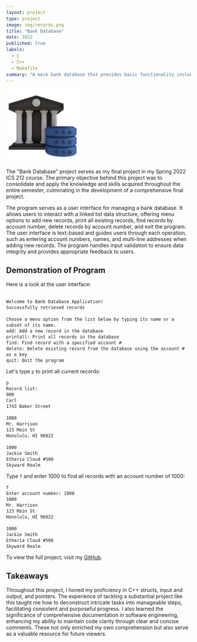 ```yaml
---
layout: project
type: project
image: img/records.png
title: "Bank Database"
date: 2022
published: true
labels:
  - C
  - C++
  - Makefile
summary: "A mock bank database that provides basic functionality including adding, printing, finding, and deleting records."
---
```


<img width="200px" class="rounded float-start pe-4" src="../img/bank-db.png">

The "Bank Database" project serves as my final project in my Spring 2022 ICS 212 course. The primary objective behind this project was to consolidate and apply the knowledge and skills acquired throughout the entire semester, culminating in the development of a comprehensive final project.

The program serves as a user interface for managing a bank database. It allows users to interact with a linked list data structure, offering menu options to add new records, print all existing records, find records by account number, delete records by account number, and exit the program. The user interface is text-based and guides users through each operation, such as entering account numbers, names, and multi-line addresses when adding new records. The program handles input validation to ensure data integrity and provides appropriate feedback to users.

## Demonstration of Program

Here is a look at the user interface:

```

Welcome to Bank Database Application!
Successfully retrieved records

Choose a menu option from the list below by typing its name or a subset of its name.
add: Add a new record in the database
printall: Print all records in the database
find: Find record with a specified account #
delete: Delete existing record from the database using the account # as a key
quit: Quit the program

```

Let's type `p` to print all current records:

```
p
Record list:
900
Carl
1743 Baker Street

1000
Mr. Harrison
123 Main St
Honolulu, HI 96822

1000
Jackie Smith
Etheria Cloud #500
Skyward Realm
```

Type `f` and enter 1000 to find all records with an account number of 1000:

```
f
Enter account number: 1000
1000
Mr. Harrison
123 Main St
Honolulu, HI 96822

1000
Jackie Smith
Etheria Cloud #500
Skyward Realm
```

To view the full project, visit my [GitHub](https://github.com/loellelam/Bank-Database).

## Takeaways

Throughout this project, I honed my proficiency in C++ structs, input and output, and pointers. The experience of tackling a substantial project like this taught me how to deconstruct intricate tasks into manageable steps, facilitating consistent and purposeful progress. I also learned the significance of comprehensive documentation in software engineering, enhancing my ability to maintain code clarity through clear and concise comments. These not only enriched my own comprehension but also serve as a valuable resource for future viewers.
